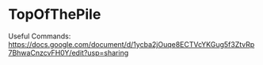 # TopOfThePile

Useful Commands: https://docs.google.com/document/d/1ycba2jOuqe8ECTVcYKGug5f3ZtvRp7BhwaCnzcvFH0Y/edit?usp=sharing
